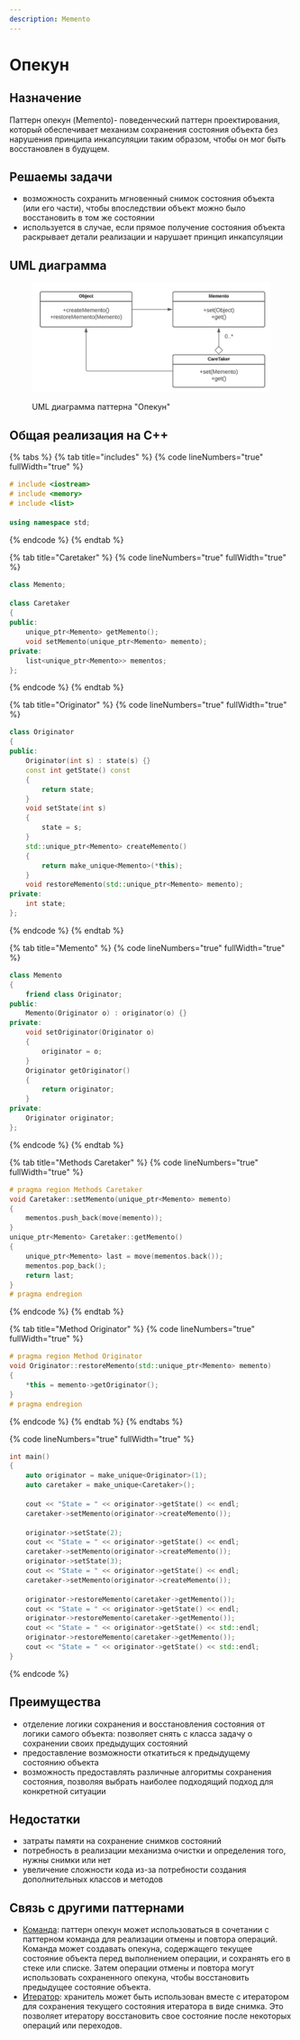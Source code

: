 ```yaml
---
description: Memento
---
```


# Опекун

## Назначение

Паттерн опекун (Memento)- поведенческий паттерн проектирования, который обеспечивает механизм сохранения состояния объекта без нарушения принципа инкапсуляции таким образом, чтобы он мог быть восстановлен в будущем.

## Решаемы задачи

* возможность сохранить мгновенный снимок состояния объекта (или его части), чтобы впоследствии объект можно было восстановить в том же состоянии
* используется в случае, если прямое получение состояния объекта раскрывает детали реализации и нарушает принцип инкапсуляции

## UML диаграмма

<div data-full-width="true">

<figure><img src="../../.gitbook/assets/memento_white.png" alt=""><figcaption><p>UML диаграмма паттерна "Опекун"</p></figcaption></figure>

</div>

## Общая реализация на С++

{% tabs %}
{% tab title="includes" %}
{% code lineNumbers="true" fullWidth="true" %}
```cpp
# include <iostream>
# include <memory>
# include <list>

using namespace std;
```
{% endcode %}
{% endtab %}

{% tab title="Caretaker" %}
{% code lineNumbers="true" fullWidth="true" %}
```cpp
class Memento;

class Caretaker
{
public:
    unique_ptr<Memento> getMemento();
    void setMemento(unique_ptr<Memento> memento);
private:
    list<unique_ptr<Memento>> mementos;
};
```
{% endcode %}
{% endtab %}

{% tab title="Originator" %}
{% code lineNumbers="true" fullWidth="true" %}
```cpp
class Originator
{
public:
    Originator(int s) : state(s) {}
    const int getState() const 
    { 
        return state; 
    }
    void setState(int s) 
    { 
        state = s; 
    }
    std::unique_ptr<Memento> createMemento() 
    { 
        return make_unique<Memento>(*this); 
    }
    void restoreMemento(std::unique_ptr<Memento> memento);
private:
    int state;
};
```
{% endcode %}
{% endtab %}

{% tab title="Memento" %}
{% code lineNumbers="true" fullWidth="true" %}
```cpp
class Memento
{
    friend class Originator;
public:
    Memento(Originator o) : originator(o) {}
private:
    void setOriginator(Originator o) 
    { 
        originator = o; 
    }
    Originator getOriginator() 
    { 
        return originator; 
    }
private:
    Originator originator;
};
```
{% endcode %}
{% endtab %}

{% tab title="Methods Caretaker" %}
{% code lineNumbers="true" fullWidth="true" %}
```cpp
# pragma region Methods Caretaker
void Caretaker::setMemento(unique_ptr<Memento> memento)
{
    mementos.push_back(move(memento));
}
unique_ptr<Memento> Caretaker::getMemento() 
{
    unique_ptr<Memento> last = move(mementos.back());
    mementos.pop_back();
    return last;
}
# pragma endregion
```
{% endcode %}
{% endtab %}

{% tab title="Method Originator" %}
{% code lineNumbers="true" fullWidth="true" %}
```cpp
# pragma region Method Originator
void Originator::restoreMemento(std::unique_ptr<Memento> memento)
{
    *this = memento->getOriginator();
}
# pragma endregion
```
{% endcode %}
{% endtab %}
{% endtabs %}

{% code lineNumbers="true" fullWidth="true" %}
```cpp
int main()
{
    auto originator = make_unique<Originator>(1);
    auto caretaker = make_unique<Caretaker>();

    cout << "State = " << originator->getState() << endl;
    caretaker->setMemento(originator->createMemento());

    originator->setState(2);
    cout << "State = " << originator->getState() << endl;
    caretaker->setMemento(originator->createMemento());
    originator->setState(3);
    cout << "State = " << originator->getState() << endl;
    caretaker->setMemento(originator->createMemento());

    originator->restoreMemento(caretaker->getMemento());
    cout << "State = " << originator->getState() << endl;
    originator->restoreMemento(caretaker->getMemento());
    cout << "State = " << originator->getState() << std::endl;
    originator->restoreMemento(caretaker->getMemento());
    cout << "State = " << originator->getState() << std::endl;
}
```
{% endcode %}

## Преимущества

* отделение логики сохранения и восстановления состояния от логики самого объекта: позволяет снять с класса задачу о сохранении своих предыдущих состояний
* предоставление возможности откатиться к предыдущему состоянию объекта
* возможность предоставлять различные алгоритмы сохранения состояния, позволяя выбрать наиболее подходящий подход для конкретной ситуации

## Недостатки

* затраты памяти на сохранение снимков состояний
* потребность в реализации механизма очистки и определения того, нужны снимки или нет
* увеличение сложности кода из-за потребности создания дополнительных классов и методов

## Связь с другими паттернами

* [Команда](command.md): паттерн опекун может использоваться в сочетании с паттерном команда для реализации отмены и повтора операций. Команда может создавать опекуна, содержащего текущее состояние объекта перед выполнением операции, и сохранять его в стеке или списке. Затем операции отмены и повтора могут использовать сохраненного опекуна, чтобы восстановить предыдущее состояние объекта.
* [Итератор](iterator.md): хранитель может быть использован вместе с итератором для сохранения текущего состояния итератора в виде снимка. Это позволяет итератору восстановить свое состояние после некоторых операций или переходов.
